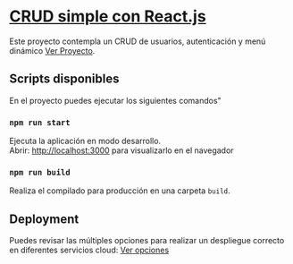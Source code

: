 # [CRUD simple con React.js](https://slides.com/infantito/react-for-beginners/fullscreen)

Este proyecto contempla un CRUD de usuarios, autenticación y menú dinámico [Ver Proyecto](https://github.com/facebook/create-react-app).

## Scripts disponibles

En el proyecto puedes ejecutar los siguientes comandos"

### `npm run start`

Ejecuta la aplicación en modo desarrollo.<br />
Abrir: [http://localhost:3000](http://localhost:3000) para visualizarlo en el navegador

### `npm run build`

Realiza el compilado para producción en una carpeta `build`.<br />

## Deployment

Puedes revisar las múltiples opciones para realizar un despliegue correcto en diferentes servicios cloud: [Ver opciones](https://create-react-app.dev/docs/deployment/)
